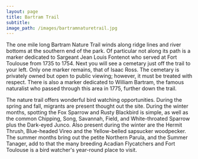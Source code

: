 ```yaml
---
layout: page
title: Bartram Trail
subtitle:
image_path: /images/bartramnaturetrail.jpg
---
```

The one mile long Bartram Nature Trail winds along ridge lines and river bottoms at the southern end of the park. Of particular not along its path is a marker dedicated to Sargeant Jean Louis Fontenot who served at Fort Toulouse from 1735 to 1754. Next you will see a cemetary just off the trail to your left. Only one marker remains, that of Isaac Ross. The cemetary is privately owned but open to public viewing; however, it must be treated with respect. There is also a marker dedicated to William Bartram, the famous naturalist who passed through this area in 1775, further down the trail.

The nature trail offers wonderful bird watching opportunities. During the spring and fall, migrants are present thought out the site. During the winter months, spotting the Fox Sparrow and Rusty Blackbird is simple, as well as the common Chipping, Song, Savannah, Field, and White-throated Sparrow plus the Dark-eyed Junco. Also present during the winter are the Hermit Thrush, Blue-headed Vireo and the Yellow-belled sapsucker woodpecker. The summer months bring out the petite Northern Parula, and the Summer Tanager, add to that the many breeding Acadian Flycatchers and Fort Toulouse is a bird watcher's year-round place to visit.
